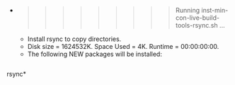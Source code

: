 * >>>>>>>>> Running inst-min-con-live-build-tools-rsync.sh ...
  * Install rsync to copy directories.
  * Disk size = 1624532K. Space Used = 4K. Runtime = 00:00:00:00.
  * The following NEW packages will be installed:
  ```bash
rsync*
  ```
